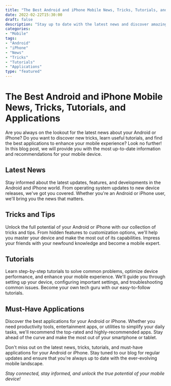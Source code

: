 ```yaml
--- 
title: "The Best Android and iPhone Mobile News, Tricks, Tutorials, and Applications" 
date: 2022-02-22T15:30:00 
draft: false 
description: "Stay up to date with the latest news and discover amazing tricks, tutorials, and must-have applications for your Android or iPhone." 
categories: 
- "Mobile" 
tags: 
- "Android" 
- "iPhone" 
- "News" 
- "Tricks" 
- "Tutorials" 
- "Applications" 
type: "featured" 
--- 
```


# The Best Android and iPhone Mobile News, Tricks, Tutorials, and Applications

Are you always on the lookout for the latest news about your Android or iPhone? Do you want to discover new tricks, learn useful tutorials, and find the best applications to enhance your mobile experience? Look no further! In this blog post, we will provide you with the most up-to-date information and recommendations for your mobile device.

## Latest News

Stay informed about the latest updates, features, and developments in the Android and iPhone world. From operating system updates to new device releases, we've got you covered. Whether you're an Android or iPhone user, we'll bring you the news that matters.

## Tricks and Tips

Unlock the full potential of your Android or iPhone with our collection of tricks and tips. From hidden features to customization options, we'll help you master your device and make the most out of its capabilities. Impress your friends with your newfound knowledge and become a mobile expert.

## Tutorials

Learn step-by-step tutorials to solve common problems, optimize device performance, and enhance your mobile experience. We'll guide you through setting up your device, configuring important settings, and troubleshooting common issues. Become your own tech guru with our easy-to-follow tutorials.

## Must-Have Applications

Discover the best applications for your Android or iPhone. Whether you need productivity tools, entertainment apps, or utilities to simplify your daily tasks, we'll recommend the top-rated and highly-recommended apps. Stay ahead of the curve and make the most out of your smartphone or tablet.

Don't miss out on the latest news, tricks, tutorials, and must-have applications for your Android or iPhone. Stay tuned to our blog for regular updates and ensure that you're always up to date with the ever-evolving mobile landscape.

*Stay connected, stay informed, and unlock the true potential of your mobile device!*
